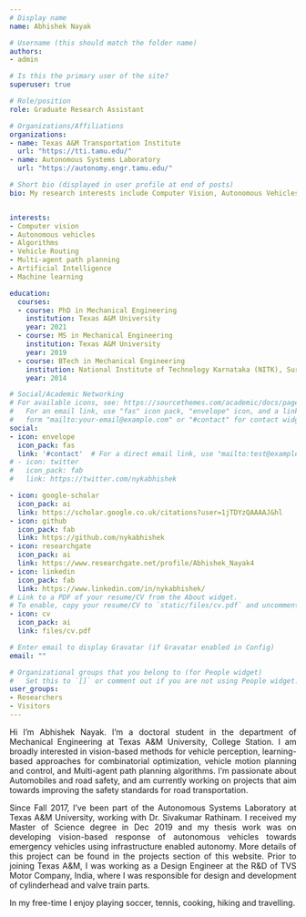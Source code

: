 ```yaml
---
# Display name
name: Abhishek Nayak

# Username (this should match the folder name)
authors:
- admin

# Is this the primary user of the site?
superuser: true

# Role/position
role: Graduate Research Assistant

# Organizations/Affiliations
organizations:
- name: Texas A&M Transportation Institute
  url: "https://tti.tamu.edu/"
- name: Autonomous Systems Laboratory
  url: "https://autonomy.engr.tamu.edu/"

# Short bio (displayed in user profile at end of posts)
bio: My research interests include Computer Vision, Autonomous Vehicles, Algorithms, Vehicle Routing,  Multi-agent path planning, Artificial Intelligence and Machine learning.


interests:
- Computer vision
- Autonomous vehicles
- Algorithms
- Vehicle Routing
- Multi-agent path planning
- Artificial Intelligence
- Machine learning

education:
  courses:
  - course: PhD in Mechanical Engineering
    institution: Texas A&M University
    year: 2021
  - course: MS in Mechanical Engineering
    institution: Texas A&M University
    year: 2019
  - course: BTech in Mechanical Engineering
    institution: National Institute of Technology Karnataka (NITK), Surathkal
    year: 2014

# Social/Academic Networking
# For available icons, see: https://sourcethemes.com/academic/docs/page-builder/#icons
#   For an email link, use "fas" icon pack, "envelope" icon, and a link in the
#   form "mailto:your-email@example.com" or "#contact" for contact widget.
social:
- icon: envelope
  icon_pack: fas
  link: '#contact'  # For a direct email link, use "mailto:test@example.org".
# - icon: twitter
#   icon_pack: fab
#   link: https://twitter.com/nykabhishek

- icon: google-scholar
  icon_pack: ai
  link: https://scholar.google.co.uk/citations?user=1jTDYzQAAAAJ&hl
- icon: github
  icon_pack: fab
  link: https://github.com/nykabhishek
- icon: researchgate
  icon_pack: ai
  link: https://www.researchgate.net/profile/Abhishek_Nayak4  
- icon: linkedin
  icon_pack: fab
  link: https://www.linkedin.com/in/nykabhishek/
# Link to a PDF of your resume/CV from the About widget.
# To enable, copy your resume/CV to `static/files/cv.pdf` and uncomment the lines below.
- icon: cv
  icon_pack: ai
  link: files/cv.pdf

# Enter email to display Gravatar (if Gravatar enabled in Config)
email: ""

# Organizational groups that you belong to (for People widget)
#   Set this to `[]` or comment out if you are not using People widget.
user_groups:
- Researchers
- Visitors
---
```


<div style="text-align: justify">

  Hi I’m Abhishek Nayak. I’m a doctoral student in the department of Mechanical Engineering at Texas A&M University, College Station. I am broadly interested in vision-based methods for vehicle perception, learning-based approaches for combinatorial optimization, vehicle motion planning and control, and Multi-agent path planning algorithms. I’m passionate about Automobiles and road safety, and am currently working on projects that aim towards improving the safety standards for road transportation.

  Since Fall 2017, I’ve been part of the Autonomous Systems Laboratory at Texas A&M University, working with Dr. Sivakumar Rathinam. I received my Master of Science degree in Dec 2019 and my thesis work was on developing vision-based response of autonomous vehicles towards emergency vehicles using infrastructure enabled autonomy. More details of this project can be found in the projects section of this website. Prior to joining Texas A&M, I was working as a Design Engineer at the R&D of TVS Motor Company, India, where I was responsible for design and development of cylinderhead and valve train parts.

  In my free-time I enjoy playing soccer, tennis, cooking, hiking and travelling.
  
  <!-- I've also been assosciated with the CAST group at Texas A&M working with Dr. Swaminathan Gopalswamy  -->

</div>
